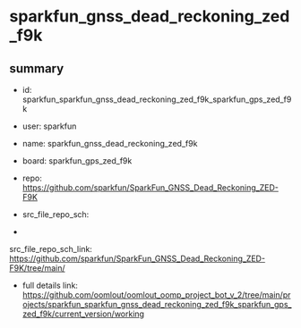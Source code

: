 # sparkfun_gnss_dead_reckoning_zed_f9k
 
## summary 
* id: sparkfun_sparkfun_gnss_dead_reckoning_zed_f9k_sparkfun_gps_zed_f9k
* user: sparkfun
* name: sparkfun_gnss_dead_reckoning_zed_f9k
* board: sparkfun_gps_zed_f9k
* repo: https://github.com/sparkfun/SparkFun_GNSS_Dead_Reckoning_ZED-F9K



* src_file_repo_sch: 
*
 src_file_repo_sch_link: https://github.com/sparkfun/SparkFun_GNSS_Dead_Reckoning_ZED-F9K/tree/main/
* full details link: https://github.com/oomlout/oomlout_oomp_project_bot_v_2/tree/main/projects/sparkfun_sparkfun_gnss_dead_reckoning_zed_f9k_sparkfun_gps_zed_f9k/current_version/working  






